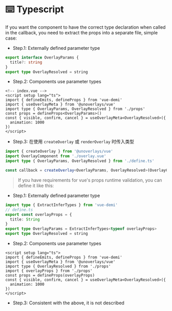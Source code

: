 # ⌨️ Typescript

If you want the component to have the correct type declaration when called in the callback, you need to extract the props into a separate file, simple case:

- Step.1: Externally defined parameter type

```ts
export interface OverlayParams {
  title?: string
}
export type OverlayResolved = string
```

- Step.2: Components use parameter types

```vue
<!-- index.vue -->
<script setup lang="ts">
import { defineEmits, defineProps } from 'vue-demi'
import { useOverlayMeta } from '@unoverlays/vue'
import type { OverlayParams, OverlayResolved } from './props'
const props = defineProps<OverlayParams>()
const { visible, confirm, cancel } = useOverlayMeta<OverlayResolved>({
  animation: 1000
})
</script>
```

- Step.3: 在使用 `createOverlay` 或 `renderOverlay` 时传入类型

```ts
import { createOverlay } from '@unoverlays/vue'
import OverlayComponent from './overlay.vue'
import type { OverlayParams, OverlayResolved } from './define.ts'

const callback = createOverlay<OverlayParams, OverlayResolved>(OverlayComponent)
```

> If you have requirements for vue's props runtime validation, you can define it like this: 

- Step.1: Externally defined parameter type

```ts
import type { ExtractInferTypes } from 'vue-demi'
// define.ts
export const overlayProps = {
  title: String
}
export type OverlayParams = ExtractInferTypes<typeof overlayProps>
export type OverlayResolved = string
```

- Step.2: Components use parameter types

```vue
<script setup lang="ts">
import { defineEmits, defineProps } from 'vue-demi'
import { useOverlayMeta } from '@unoverlays/vue'
import type { OverlayResolved } from './props'
import { overlayProps } from './props'
const props = defineProps(overlayProps)
const { visible, confirm, cancel } = useOverlayMeta<OverlayResolved>({
  animation: 1000
})
</script>
```

- Step.3: Consistent with the above, it is not described